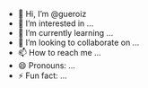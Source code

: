 - 👋 Hi, I’m @gueroiz
- 👀 I’m interested in ...
- 🌱 I’m currently learning ...
- 💞️ I’m looking to collaborate on ...
- 📫 How to reach me ...
- 😄 Pronouns: ...
- ⚡ Fun fact: ...

<!---
gueroiz/gueroiz is a ✨ special ✨ repository because its `README.md` (this file) appears on your GitHub profile.
You can click the Preview link to take a look at your changes.
--->
